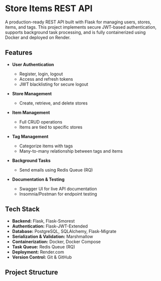 # Store Items REST API

A production-ready REST API built with Flask for managing users, stores, items, and tags. This project implements secure JWT-based authentication, supports background task processing, and is fully containerized using Docker and deployed on Render.

## Features

- **User Authentication**
  - Register, login, logout
  - Access and refresh tokens
  - JWT blacklisting for secure logout

- **Store Management**
  - Create, retrieve, and delete stores

- **Item Management**
  - Full CRUD operations
  - Items are tied to specific stores

- **Tag Management**
  - Categorize items with tags
  - Many-to-many relationship between tags and items

- **Background Tasks**
  - Send emails using Redis Queue (RQ)

- **Documentation & Testing**
  - Swagger UI for live API documentation
  - Insomnia/Postman for endpoint testing

## Tech Stack

- **Backend:** Flask, Flask-Smorest
- **Authentication:** Flask-JWT-Extended
- **Database:** PostgreSQL, SQLAlchemy, Flask-Migrate
- **Serialization & Validation:** Marshmallow
- **Containerization:** Docker, Docker Compose
- **Task Queue:** Redis Queue (RQ)
- **Deployment:** Render.com
- **Version Control:** Git & GitHub

## Project Structure

